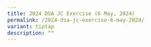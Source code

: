 ```yaml
---
title: 2024 DSA JC Exercise (6 May, 2024)
permalink: /2024-dsa-jc-exercise-6-may-2024/
variant: tiptap
description: ""
---
```

